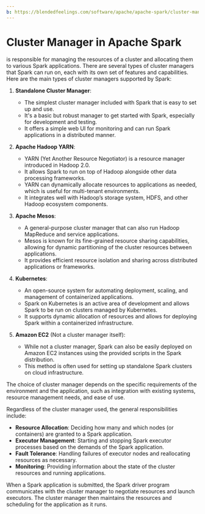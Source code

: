 ```yaml
---
b: https://blendedfeelings.com/software/apache/apache-spark/cluster-manager.md
---
```


# Cluster Manager in Apache Spark
is responsible for managing the resources of a cluster and allocating them to various Spark applications. There are several types of cluster managers that Spark can run on, each with its own set of features and capabilities. Here are the main types of cluster managers supported by Spark:

1. **Standalone Cluster Manager**:
   - The simplest cluster manager included with Spark that is easy to set up and use.
   - It's a basic but robust manager to get started with Spark, especially for development and testing.
   - It offers a simple web UI for monitoring and can run Spark applications in a distributed manner.

2. **Apache Hadoop YARN**:
   - YARN (Yet Another Resource Negotiator) is a resource manager introduced in Hadoop 2.0.
   - It allows Spark to run on top of Hadoop alongside other data processing frameworks.
   - YARN can dynamically allocate resources to applications as needed, which is useful for multi-tenant environments.
   - It integrates well with Hadoop’s storage system, HDFS, and other Hadoop ecosystem components.

3. **Apache Mesos**:
   - A general-purpose cluster manager that can also run Hadoop MapReduce and service applications.
   - Mesos is known for its fine-grained resource sharing capabilities, allowing for dynamic partitioning of the cluster resources between applications.
   - It provides efficient resource isolation and sharing across distributed applications or frameworks.

4. **Kubernetes**:
   - An open-source system for automating deployment, scaling, and management of containerized applications.
   - Spark on Kubernetes is an active area of development and allows Spark to be run on clusters managed by Kubernetes.
   - It supports dynamic allocation of resources and allows for deploying Spark within a containerized infrastructure.

5. **Amazon EC2** (Not a cluster manager itself):
   - While not a cluster manager, Spark can also be easily deployed on Amazon EC2 instances using the provided scripts in the Spark distribution.
   - This method is often used for setting up standalone Spark clusters on cloud infrastructure.

The choice of cluster manager depends on the specific requirements of the environment and the application, such as integration with existing systems, resource management needs, and ease of use.

Regardless of the cluster manager used, the general responsibilities include:

- **Resource Allocation**: Deciding how many and which nodes (or containers) are granted to a Spark application.
- **Executor Management**: Starting and stopping Spark executor processes based on the demands of the Spark application.
- **Fault Tolerance**: Handling failures of executor nodes and reallocating resources as necessary.
- **Monitoring**: Providing information about the state of the cluster resources and running applications.

When a Spark application is submitted, the Spark driver program communicates with the cluster manager to negotiate resources and launch executors. The cluster manager then maintains the resources and scheduling for the application as it runs.